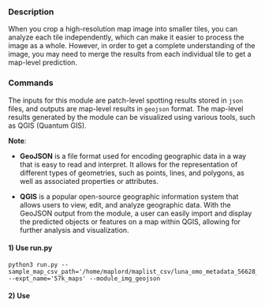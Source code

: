 ### Description
When you crop a high-resolution map image into smaller tiles, you can analyze each tile independently, which can make it easier to process the image as a whole. However, in order to get a complete understanding of the image, you may need to merge the results from each individual tile to get a map-level prediction.

### Commands

The inputs for this module are patch-level spotting results stored in `json` files, and outputs are map-level results in `geojson` format. The map-level results generated by the module can be visualized using various tools, such as QGIS (Quantum GIS). 

**Note**: 
* **GeoJSON** is a file format used for encoding geographic data in a way that is easy to read and interpret. It allows for the representation of different types of geometries, such as points, lines, and polygons, as well as associated properties or attributes.

* **QGIS** is a popular open-source geographic information system that allows users to view, edit, and analyze geographic data. With the GeoJSON output from the module, a user can easily import and display the predicted objects or features on a map within QGIS, allowing for further analysis and visualization.



#### 1) Use run.py 
```
python3 run.py --sample_map_csv_path='/home/maplord/maplist_csv/luna_omo_metadata_56628_20220724.csv'  --expt_name='57k_maps' --module_img_geojson
```


#### 2) Use 
